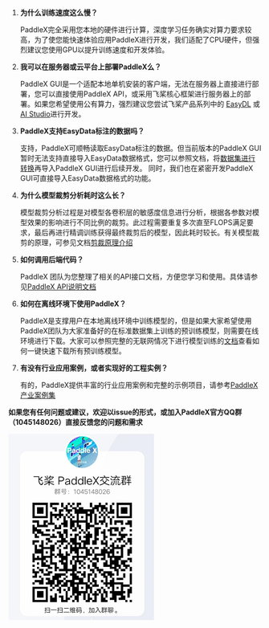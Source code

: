 

1. **为什么训练速度这么慢？**

   PaddleX完全采用您本地的硬件进行计算，深度学习任务确实对算力要求较高，为了使您能快速体验应用PaddleX进行开发，我们适配了CPU硬件，但强烈建议您使用GPU以提升训练速度和开发体验。

   

2. **我可以在服务器或云平台上部署PaddleX么？**

   PaddleX GUI是一个适配本地单机安装的客户端，无法在服务器上直接进行部署，您可以直接使用PaddleX API，或采用飞桨核心框架进行服务器上的部署。如果您希望使用公有算力，强烈建议您尝试飞桨产品系列中的 [EasyDL](https://ai.baidu.com/easydl/) 或 [AI Studio](https://aistudio.baidu.com/aistudio/index)进行开发。

   

3. **PaddleX支持EasyData标注的数据吗？**

   支持，PaddleX可顺畅读取EasyData标注的数据。但当前版本的PaddleX GUI暂时无法支持直接导入EasyData数据格式，您可以参照文档，将[数据集进行转换](https://paddlex.readthedocs.io/zh_CN/latest/appendix/how_to_convert_dataset.html)再导入PaddleX GUI进行后续开发。
   同时，我们也在紧密开发PaddleX GUI可直接导入EasyData数据格式的功能。

   

4. **为什么模型裁剪分析耗时这么长？**

   模型裁剪分析过程是对模型各卷积层的敏感度信息进行分析，根据各参数对模型效果的影响进行不同比例的裁剪。此过程需要重复多次直至FLOPS满足要求，最后再进行精调训练获得最终裁剪后的模型，因此耗时较长。有关模型裁剪的原理，可参见文档[剪裁原理介绍](https://paddlepaddle.github.io/PaddleSlim/algo/algo.html#2-%E5%8D%B7%E7%A7%AF%E6%A0%B8%E5%89%AA%E8%A3%81%E5%8E%9F%E7%90%86)

   

5. **如何调用后端代码？**

   PaddleX 团队为您整理了相关的API接口文档，方便您学习和使用。具体请参见[PaddleX API说明文档](https://paddlex.readthedocs.io/zh_CN/latest/apis/index.html)
   
   
   
6. **如何在离线环境下使用PaddleX？**

   PaddleX是支撑用户在本地离线环境中训练模型的，但是如果大家希望使用PaddleX团队为大家准备好的在标准数据集上训练的预训练模型，则需要在线环境进行下载。大家可以参照完整的无联网情况下进行模型训练的[文档](https://github.com/PaddlePaddle/PaddleX/blob/develop/docs/appendix/how_to_offline_run.md)查看如何一键快速下载所有预训练模型。

   

7. **有没有行业应用案例，或者实现好的工程实例？**

   有的，PaddleX提供丰富的行业应用案例和完整的示例项目，请参考[PaddleX产业案例集](https://paddlex.readthedocs.io/zh_CN/develop/examples/index.html)

**如果您有任何问题或建议，欢迎以issue的形式，或加入PaddleX官方QQ群（1045148026）直接反馈您的问题和需求**

![](./images/QR.jpg)
